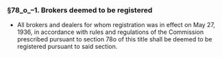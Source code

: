 ### §78_o_–1. Brokers deemed to be registered
* All brokers and dealers for whom registration was in effect on May 27, 1936, in accordance with rules and regulations of the Commission prescribed pursuant to section 78o of this title shall be deemed to be registered pursuant to said section.